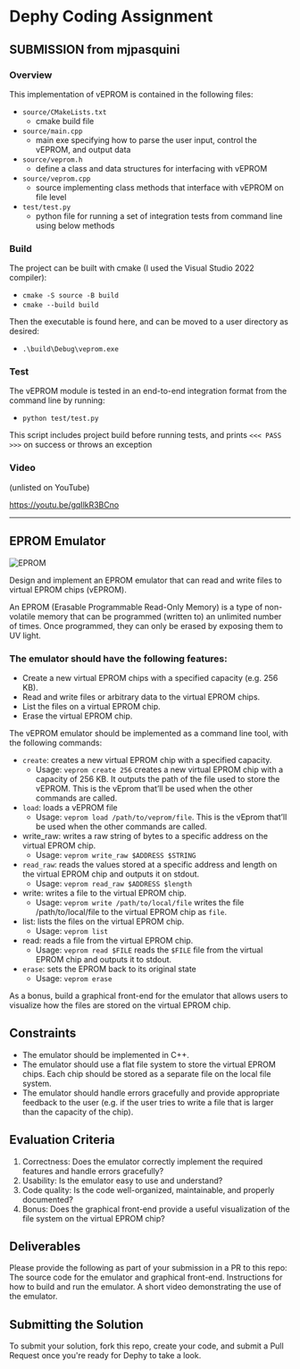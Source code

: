 # Dephy Coding Assignment

## SUBMISSION from mjpasquini

### Overview

This implementation of vEPROM is contained in the following files:

- `source/CMakeLists.txt`
  - cmake build file
- `source/main.cpp`
  - main exe specifying how to parse the user input, control the vEPROM, and output data
- `source/veprom.h`
  - define a class and data structures for interfacing with vEPROM
- `source/veprom.cpp`
  - source implementing class methods that interface with vEPROM on file level
- `test/test.py`
  - python file for running a set of integration tests from command line using below methods

### Build

The project can be built with cmake (I used the Visual Studio 2022 compiler):

- `cmake -S source -B build`
- `cmake --build build`

Then the executable is found here, and can be moved to a user directory as desired:

- `.\build\Debug\veprom.exe`

### Test

The vEPROM module is tested in an end-to-end integration format from the command line by running:

- `python test/test.py`

This script includes project build before running tests, and prints `<<< PASS >>>` on success or throws an exception

### Video

(unlisted on YouTube)

https://youtu.be/gqIlkR3BCno

---

## EPROM Emulator

![EPROM](https://upload.wikimedia.org/wikipedia/commons/thumb/8/8b/ST_Microelectronics_M27C256B_%282006%29.jpg/348px-ST_Microelectronics_M27C256B_%282006%29.jpg)

Design and implement an EPROM emulator that can read and write files to virtual EPROM chips (vEPROM).

An EPROM (Erasable Programmable Read-Only Memory) is a type of non-volatile memory that can be programmed (written to) an unlimited number of times. Once programmed, they can only be erased by exposing them to UV light.

### The emulator should have the following features:

* Create a new virtual EPROM chips with a specified capacity (e.g. 256 KB).
* Read and write files or arbitrary data to the virtual EPROM chips.
* List the files on a virtual EPROM chip.
* Erase the virtual EPROM chip.

The vEPROM emulator should be implemented as a command line tool, with the following commands:

* `create`: creates a new virtual EPROM chip with a specified capacity.
  * Usage: `veprom create 256` creates a new virtual EPROM chip with a capacity of 256 KB. It outputs the path of the file used to store the vEPROM. This is the vEprom that’ll be used when the other commands are called.
* `load`: loads a vEPROM file
  * Usage: `veprom load /path/to/veprom/file`. This is the vEprom that’ll be used when the other commands are called.
* write_raw: writes a raw string of bytes to a specific address on the virtual EPROM chip.
  * Usage: `veprom write_raw $ADDRESS $STRING`
* `read_raw`: reads the values stored at a specific address and length on the virtual EPROM chip and outputs it on stdout.
  * Usage: `veprom read_raw $ADDRESS $length`
* write: writes a file to the virtual EPROM chip.
  * Usage: `veprom write /path/to/local/file` writes the file /path/to/local/file to the virtual EPROM chip as `file`.
* list: lists the files on the virtual EPROM chip.
  * Usage: `veprom list`
* read: reads a file from the virtual EPROM chip.
  * Usage: `veprom read $FILE` reads the `$FILE` file from the virtual EPROM chip and outputs it to stdout.
* `erase`: sets the EPROM back to its original state
  * Usage: `veprom erase`

As a bonus, build a graphical front-end for the emulator that allows users to visualize how the files are stored on the virtual EPROM chip.

## Constraints
* The emulator should be implemented in C++.
* The emulator should use a flat file system to store the virtual EPROM chips. Each chip should be stored as a separate file on the local file system.
* The emulator should handle errors gracefully and provide appropriate feedback to the user (e.g. if the user tries to write a file that is larger than the capacity of the chip).

## Evaluation Criteria

1. Correctness: Does the emulator correctly implement the required features and handle errors gracefully?
2. Usability: Is the emulator easy to use and understand?
3. Code quality: Is the code well-organized, maintainable, and properly documented?
4. Bonus: Does the graphical front-end provide a useful visualization of the file system on the virtual EPROM chip?

## Deliverables

Please provide the following as part of your submission in a PR to this repo:
The source code for the emulator and graphical front-end.
Instructions for how to build and run the emulator.
A short video demonstrating the use of the emulator.

## Submitting the Solution

To submit your solution, fork this repo, create your code, and submit a Pull Request once you're ready for Dephy to take a look.

